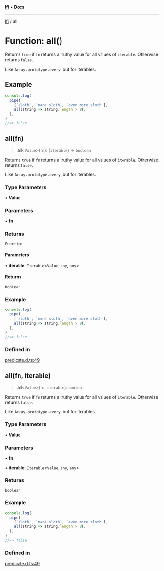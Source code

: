 [**lfi**](../readme.md) • **Docs**

---

[lfi](../globals.md) / all

# Function: all()

Returns `true` if `fn` returns a truthy value for all values of `iterable`.
Otherwise returns `false`.

Like `Array.prototype.every`, but for iterables.

## Example

```js
console.log(
  pipe(
    [`sloth`, `more sloth`, `even more sloth`],
    all(string => string.length > 8),
  ),
)
//=> false
```

## all(fn)

> **all**\<`Value`\>(`fn`): (`iterable`) => `boolean`

Returns `true` if `fn` returns a truthy value for all values of `iterable`.
Otherwise returns `false`.

Like `Array.prototype.every`, but for iterables.

### Type Parameters

• **Value**

### Parameters

• **fn**

### Returns

`Function`

#### Parameters

• **iterable**: `Iterable`\<`Value`, `any`, `any`\>

#### Returns

`boolean`

### Example

```js
console.log(
  pipe(
    [`sloth`, `more sloth`, `even more sloth`],
    all(string => string.length > 8),
  ),
)
//=> false
```

### Defined in

[predicate.d.ts:49](https://github.com/TomerAberbach/lfi/blob/85d6360ac7d8f71c70f308d2ace5bc2aa99ab03d/src/operations/predicate.d.ts#L49)

## all(fn, iterable)

> **all**\<`Value`\>(`fn`, `iterable`): `boolean`

Returns `true` if `fn` returns a truthy value for all values of `iterable`.
Otherwise returns `false`.

Like `Array.prototype.every`, but for iterables.

### Type Parameters

• **Value**

### Parameters

• **fn**

• **iterable**: `Iterable`\<`Value`, `any`, `any`\>

### Returns

`boolean`

### Example

```js
console.log(
  pipe(
    [`sloth`, `more sloth`, `even more sloth`],
    all(string => string.length > 8),
  ),
)
//=> false
```

### Defined in

[predicate.d.ts:49](https://github.com/TomerAberbach/lfi/blob/85d6360ac7d8f71c70f308d2ace5bc2aa99ab03d/src/operations/predicate.d.ts#L49)
